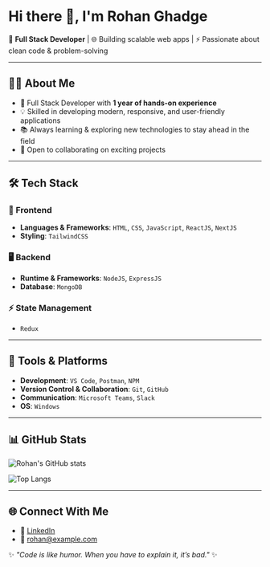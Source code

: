 # Hi there 👋, I'm Rohan Ghadge

🚀 **Full Stack Developer** | 🌐 Building scalable web apps | ⚡ Passionate about clean code & problem-solving  

---

## 👨‍💻 About Me
- 🌟 Full Stack Developer with **1 year of hands-on experience**
- 💡 Skilled in developing modern, responsive, and user-friendly applications
- 📚 Always learning & exploring new technologies to stay ahead in the field
- 🤝 Open to collaborating on exciting projects

---

## 🛠️ Tech Stack

### 🚀 Frontend
- **Languages & Frameworks**: `HTML`, `CSS`, `JavaScript`, `ReactJS`, `NextJS`
- **Styling**: `TailwindCSS`

### 🖥️ Backend
- **Runtime & Frameworks**: `NodeJS`, `ExpressJS`
- **Database**: `MongoDB`

### ⚡ State Management
- `Redux`

---

## 🧰 Tools & Platforms
- **Development**: `VS Code`, `Postman`, `NPM`
- **Version Control & Collaboration**: `Git`, `GitHub`
- **Communication**: `Microsoft Teams`, `Slack`
- **OS**: `Windows`

---

## 📊 GitHub Stats
![Rohan's GitHub stats](https://github-readme-stats.vercel.app/api?username=rohan-ghadge&show_icons=true&theme=tokyonight)

![Top Langs](https://github-readme-stats.vercel.app/api/top-langs/?username=rohan-ghadge&layout=compact&theme=tokyonight)

---

## 🌐 Connect With Me
- 💼 [LinkedIn](#)  
- 📧 rohan@example.com  

✨ _"Code is like humor. When you have to explain it, it’s bad."_ ✨
